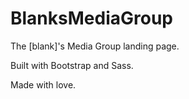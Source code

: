 BlanksMediaGroup
==========
The [blank]'s Media Group landing page. 

Built with Bootstrap and Sass. 

Made with love.